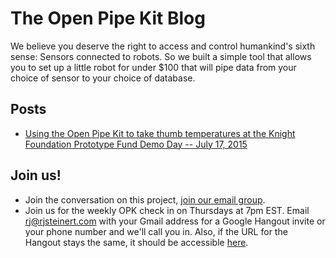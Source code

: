 
# The Open Pipe Kit Blog 
We believe you deserve the right to access and control humankind's sixth sense: Sensors connected to robots. So we built a simple tool that allows you to set up a little robot for under $100 that will pipe data from your choice of sensor to your choice of database.

## Posts 
- [Using the Open Pipe Kit to take thumb temperatures at the Knight Foundation Prototype Fund Demo Day -- July 17, 2015](knight-foundation-prototype-demo-day/README.md)

## Join us!
- Join the conversation on this project, [join our email group](https://groups.google.com/forum/#!forum/open-pipe-kit).
- Join us for the weekly OPK check in on Thursdays at 7pm EST. Email rj@rjsteinert.com  with your Gmail address for a Google Hangout invite or your phone number and we'll call you in. Also, if the URL for the Hangout stays the same, it should be accessible [here](https://plus.google.com/hangouts/_/rjsteinert.com).
